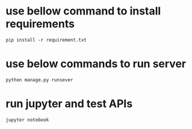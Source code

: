 # use bellow command to install requirements

```
pip install -r requirement.txt
```

# use below commands to run server
```
python manage.py runsever
```

# run jupyter and test APIs
```
jupyter notebook
```